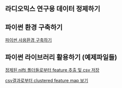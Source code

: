 
## 라디오믹스 연구용 데이터 정제하기


## 파이썬 환경 구축하기
[파이썬 사용환경 구축하기](https://github.com/YoonhoNam/cmcradiomics/wiki/%ED%8C%8C%EC%9D%B4%EC%8D%AC-%EC%82%AC%EC%9A%A9%ED%99%98%EA%B2%BD-%EA%B5%AC%EC%B6%95)


## 파이썬 라이브러리 활용하기 (예제파일들)
[정제된 nifti 폴더들로부터 feature 추출 및 csv 저장](https://github.com/YoonhoNam/cmcradiomics/blob/master/pyradiomics/examples/extract_features_from_multiple_nifti.ipynb)

[csv결과로부터 clustered feature map 보기](https://github.com/YoonhoNam/cmcradiomics/blob/master/pyradiomics/examples/display_clustered_features_from_csv_results.ipynb)
